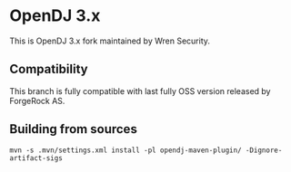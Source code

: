 # OpenDJ 3.x

This is OpenDJ 3.x fork maintained by Wren Security.

## Compatibility

This branch is fully compatible with last fully OSS version released by ForgeRock AS.


## Building from sources

```console
mvn -s .mvn/settings.xml install -pl opendj-maven-plugin/ -Dignore-artifact-sigs
```

```console

```
